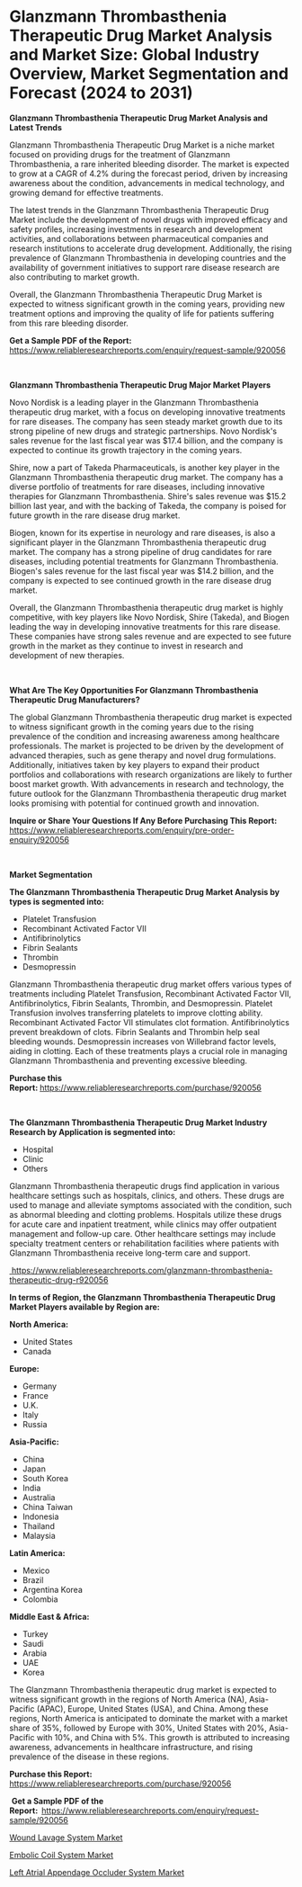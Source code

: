 <p><h1>Glanzmann Thrombasthenia Therapeutic Drug Market Analysis and Market Size: Global Industry Overview, Market Segmentation and Forecast (2024 to 2031)</h1></p><p><strong>Glanzmann Thrombasthenia Therapeutic Drug Market Analysis and Latest Trends</strong></p>
<p><p>Glanzmann Thrombasthenia Therapeutic Drug Market is a niche market focused on providing drugs for the treatment of Glanzmann Thrombasthenia, a rare inherited bleeding disorder. The market is expected to grow at a CAGR of 4.2% during the forecast period, driven by increasing awareness about the condition, advancements in medical technology, and growing demand for effective treatments.</p><p>The latest trends in the Glanzmann Thrombasthenia Therapeutic Drug Market include the development of novel drugs with improved efficacy and safety profiles, increasing investments in research and development activities, and collaborations between pharmaceutical companies and research institutions to accelerate drug development. Additionally, the rising prevalence of Glanzmann Thrombasthenia in developing countries and the availability of government initiatives to support rare disease research are also contributing to market growth.</p><p>Overall, the Glanzmann Thrombasthenia Therapeutic Drug Market is expected to witness significant growth in the coming years, providing new treatment options and improving the quality of life for patients suffering from this rare bleeding disorder.</p></p>
<p><strong>Get a Sample PDF of the Report:&nbsp;</strong> <a href="https://www.reliableresearchreports.com/enquiry/request-sample/920056">https://www.reliableresearchreports.com/enquiry/request-sample/920056</a></p>
<p>&nbsp;</p>
<p><strong>Glanzmann Thrombasthenia Therapeutic Drug Major Market Players</strong></p>
<p><p>Novo Nordisk is a leading player in the Glanzmann Thrombasthenia therapeutic drug market, with a focus on developing innovative treatments for rare diseases. The company has seen steady market growth due to its strong pipeline of new drugs and strategic partnerships. Novo Nordisk's sales revenue for the last fiscal year was $17.4 billion, and the company is expected to continue its growth trajectory in the coming years.</p><p>Shire, now a part of Takeda Pharmaceuticals, is another key player in the Glanzmann Thrombasthenia therapeutic drug market. The company has a diverse portfolio of treatments for rare diseases, including innovative therapies for Glanzmann Thrombasthenia. Shire's sales revenue was $15.2 billion last year, and with the backing of Takeda, the company is poised for future growth in the rare disease drug market.</p><p>Biogen, known for its expertise in neurology and rare diseases, is also a significant player in the Glanzmann Thrombasthenia therapeutic drug market. The company has a strong pipeline of drug candidates for rare diseases, including potential treatments for Glanzmann Thrombasthenia. Biogen's sales revenue for the last fiscal year was $14.2 billion, and the company is expected to see continued growth in the rare disease drug market.</p><p>Overall, the Glanzmann Thrombasthenia therapeutic drug market is highly competitive, with key players like Novo Nordisk, Shire (Takeda), and Biogen leading the way in developing innovative treatments for this rare disease. These companies have strong sales revenue and are expected to see future growth in the market as they continue to invest in research and development of new therapies.</p></p>
<p>&nbsp;</p>
<p><strong>What Are The Key Opportunities For Glanzmann Thrombasthenia Therapeutic Drug Manufacturers?</strong></p>
<p><p>The global Glanzmann Thrombasthenia therapeutic drug market is expected to witness significant growth in the coming years due to the rising prevalence of the condition and increasing awareness among healthcare professionals. The market is projected to be driven by the development of advanced therapies, such as gene therapy and novel drug formulations. Additionally, initiatives taken by key players to expand their product portfolios and collaborations with research organizations are likely to further boost market growth. With advancements in research and technology, the future outlook for the Glanzmann Thrombasthenia therapeutic drug market looks promising with potential for continued growth and innovation.</p></p>
<p><strong>Inquire or Share Your Questions If Any Before Purchasing This Report:</strong> <a href="https://www.reliableresearchreports.com/enquiry/pre-order-enquiry/920056">https://www.reliableresearchreports.com/enquiry/pre-order-enquiry/920056</a></p>
<p>&nbsp;</p>
<p><strong>Market Segmentation</strong></p>
<p><strong>The Glanzmann Thrombasthenia Therapeutic Drug Market Analysis by types is segmented into:</strong></p>
<p><ul><li>Platelet Transfusion</li><li>Recombinant Activated Factor VII</li><li>Antifibrinolytics</li><li>Fibrin Sealants</li><li>Thrombin</li><li>Desmopressin</li></ul></p>
<p><p>Glanzmann Thrombasthenia therapeutic drug market offers various types of treatments including Platelet Transfusion, Recombinant Activated Factor VII, Antifibrinolytics, Fibrin Sealants, Thrombin, and Desmopressin. Platelet Transfusion involves transferring platelets to improve clotting ability. Recombinant Activated Factor VII stimulates clot formation. Antifibrinolytics prevent breakdown of clots. Fibrin Sealants and Thrombin help seal bleeding wounds. Desmopressin increases von Willebrand factor levels, aiding in clotting. Each of these treatments plays a crucial role in managing Glanzmann Thrombasthenia and preventing excessive bleeding.</p></p>
<p><strong>Purchase this Report:&nbsp;</strong><a href="https://www.reliableresearchreports.com/purchase/920056">https://www.reliableresearchreports.com/purchase/920056</a></p>
<p>&nbsp;</p>
<p><strong>The Glanzmann Thrombasthenia Therapeutic Drug Market Industry Research by Application is segmented into:</strong></p>
<p><ul><li>Hospital</li><li>Clinic</li><li>Others</li></ul></p>
<p><p>Glanzmann Thrombasthenia therapeutic drugs find application in various healthcare settings such as hospitals, clinics, and others. These drugs are used to manage and alleviate symptoms associated with the condition, such as abnormal bleeding and clotting problems. Hospitals utilize these drugs for acute care and inpatient treatment, while clinics may offer outpatient management and follow-up care. Other healthcare settings may include specialty treatment centers or rehabilitation facilities where patients with Glanzmann Thrombasthenia receive long-term care and support.</p></p>
<p><a href="https://www.reliableresearchreports.com/glanzmann-thrombasthenia-therapeutic-drug-r920056">&nbsp;https://www.reliableresearchreports.com/glanzmann-thrombasthenia-therapeutic-drug-r920056</a></p>
<p><strong>In terms of Region, the Glanzmann Thrombasthenia Therapeutic Drug Market Players available by Region are:</strong></p>
<p>
    <p> <strong> North America: </strong>
        <ul>
            <li>United States</li>
            <li>Canada</li>
        </ul>
        </p> 
    <p> <strong> Europe: </strong>
        <ul>
            <li>Germany</li>
            <li>France</li>
            <li>U.K.</li>
            <li>Italy</li>
            <li>Russia</li>
        </ul>
        </p> 
    <p> <strong> Asia-Pacific: </strong>
        <ul>
            <li>China</li>
            <li>Japan</li>
            <li>South Korea</li>
            <li>India</li>
            <li>Australia</li>
            <li>China Taiwan</li>
            <li>Indonesia</li>
            <li>Thailand</li>
            <li>Malaysia</li>
        </ul>
        </p> 
    <p> <strong> Latin America: </strong>
        <ul>
            <li>Mexico</li>
            <li>Brazil</li>
            <li>Argentina Korea</li>
            <li>Colombia</li>
        </ul>
        </p> 
    <p> <strong> Middle East & Africa: </strong>
        <ul>
            <li>Turkey</li>
            <li>Saudi</li>
            <li>Arabia</li>
            <li>UAE</li>
            <li>Korea</li>
        </ul>
    </p>
    </p>
<p><p>The Glanzmann Thrombasthenia therapeutic drug market is expected to witness significant growth in the regions of North America (NA), Asia-Pacific (APAC), Europe, United States (USA), and China. Among these regions, North America is anticipated to dominate the market with a market share of 35%, followed by Europe with 30%, United States with 20%, Asia-Pacific with 10%, and China with 5%. This growth is attributed to increasing awareness, advancements in healthcare infrastructure, and rising prevalence of the disease in these regions.</p></p>
<p><strong>Purchase this Report: </strong><a href="https://www.reliableresearchreports.com/purchase/920056">https://www.reliableresearchreports.com/purchase/920056</a></p>
<p>&nbsp;<strong>Get a Sample PDF of the Report:&nbsp;&nbsp;</strong><a href="https://www.reliableresearchreports.com/enquiry/request-sample/920056">https://www.reliableresearchreports.com/enquiry/request-sample/920056</a></p>
<p><strong></strong></p>
<p><p><a href="https://www.linkedin.com/pulse/wound-lavage-system-market-size-trends-complete-industry-qg0rf">Wound Lavage System Market</a></p><p><a href="https://www.linkedin.com/pulse/embolic-coil-system-market-outlook-industry-overview-forecast-36e7f">Embolic Coil System Market</a></p><p><a href="https://www.linkedin.com/pulse/analyzing-left-atrial-appendage-occluder-system-market-global-61bnc?trackingId=%2B63zvS8TzU%2BpENgQ6j0nUw%3D%3D">Left Atrial Appendage Occluder System Market</a></p></p>